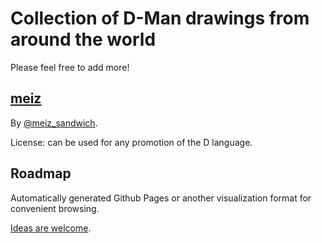 Collection of D-Man drawings from around the world
==================================================

Please feel free to add more!

## [meiz](https://twitter.com/meiz_sandwich)

By [@meiz_sandwich](https://twitter.com/meiz_sandwich).

License: can be used for any promotion of the D language.

## Roadmap

Automatically generated Github Pages or another visualization format
for convenient browsing.

[Ideas are welcome](https://github.com/wilzbach/d-mans/issues/1).
